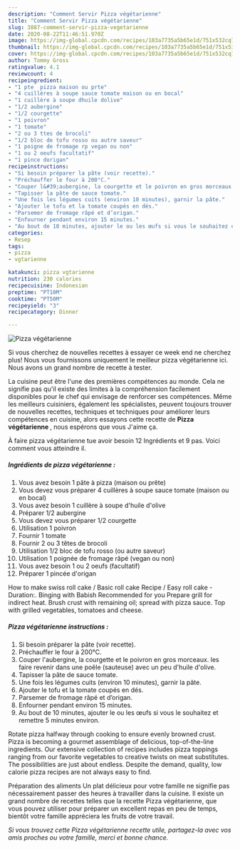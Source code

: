 ```yaml
---
description: "Comment Servir Pizza végétarienne"
title: "Comment Servir Pizza végétarienne"
slug: 3887-comment-servir-pizza-vegetarienne
date: 2020-08-22T11:46:51.970Z
image: https://img-global.cpcdn.com/recipes/103a7735a5b65e1d/751x532cq70/pizza-vegetarienne-photo-principale-de-la-recette.jpg
thumbnail: https://img-global.cpcdn.com/recipes/103a7735a5b65e1d/751x532cq70/pizza-vegetarienne-photo-principale-de-la-recette.jpg
cover: https://img-global.cpcdn.com/recipes/103a7735a5b65e1d/751x532cq70/pizza-vegetarienne-photo-principale-de-la-recette.jpg
author: Tommy Gross
ratingvalue: 4.1
reviewcount: 4
recipeingredient:
- "1 pte  pizza maison ou prte"
- "4 cuillères à soupe sauce tomate maison ou en bocal"
- "1 cuillère à soupe dhuile dolive"
- "1/2 aubergine"
- "1/2 courgette"
- "1 poivron"
- "1 tomate"
- "2 ou 3 ttes de brocoli"
- "1/2 bloc de tofu rosso ou autre saveur"
- "1 poigne de fromage rp vegan ou non"
- "1 ou 2 oeufs facultatif"
- "1 pince dorigan"
recipeinstructions:
- "Si besoin préparer la pâte (voir recette)."
- "Préchauffer le four à 200°C."
- "Couper l&#39;aubergine, la courgette et le poivron en gros morceaux. les faire revenir dans une poêle (sauteuse) avec un peu d&#39;huile d&#39;olive."
- "Tapisser la pâte de sauce tomate."
- "Une fois les légumes cuits (environ 10 minutes), garnir la pâte."
- "Ajouter le tofu et la tomate coupés en dés."
- "Parsemer de fromage râpé et d’origan."
- "Enfourner pendant environ 15 minutes."
- "Au bout de 10 minutes, ajouter le ou les œufs si vous le souhaitez et remettre 5 minutes environ."
categories:
- Resep
tags:
- pizza
- vgtarienne

katakunci: pizza vgtarienne 
nutrition: 230 calories
recipecuisine: Indonesian
preptime: "PT10M"
cooktime: "PT50M"
recipeyield: "3"
recipecategory: Dinner

---
```



![Pizza végétarienne](https://img-global.cpcdn.com/recipes/103a7735a5b65e1d/751x532cq70/pizza-vegetarienne-photo-principale-de-la-recette.jpg)

Si vous cherchez de nouvelles recettes à essayer ce week end ne cherchez plus! Nous vous fournissons uniquement le meilleur pizza végétarienne ici. Nous avons un grand nombre de recette à tester.

La cuisine peut être l'une des premières compétences au monde. Cela ne signifie pas qu'il existe des limites à la compréhension facilement disponibles pour le chef qui envisage de renforcer ses compétences. Même les meilleurs cuisiniers, également les spécialistes, peuvent toujours trouver de nouvelles recettes, techniques et techniques pour améliorer leurs compétences en cuisine, alors essayons cette recette de <strong> Pizza végétarienne </strong>, nous espérons que vous J'aime ça.

<!--inarticleads1-->

À faire pizza végétarienne tue avoir besoin 12 Ingrédients et 9 pas. Voici comment vous atteindre il.

##### Ingrédients de pizza végétarienne :

1. Vous avez besoin 1 pâte à pizza (maison ou prête)
1. Vous devez vous préparer 4 cuillères à soupe sauce tomate (maison ou en bocal)
1. Vous avez besoin 1 cuillère à soupe d&#39;huile d&#39;olive
1. Préparer 1/2 aubergine
1. Vous devez vous préparer 1/2 courgette
1. Utilisation 1 poivron
1. Fournir 1 tomate
1. Fournir 2 ou 3 têtes de brocoli
1. Utilisation 1/2 bloc de tofu rosso (ou autre saveur)
1. Utilisation 1 poignée de fromage râpé (vegan ou non)
1. Vous avez besoin 1 ou 2 oeufs (facultatif)
1. Préparer 1 pincée d&#39;origan


How to make swiss roll cake / Basic roll cake Recipe / Easy roll cake - Duration:. Binging with Babish Recommended for you Prepare grill for indirect heat. Brush crust with remaining oil; spread with pizza sauce. Top with grilled vegetables, tomatoes and cheese. 

<!--inarticleads2-->

##### Pizza végétarienne instructions :

1. Si besoin préparer la pâte (voir recette).
1. Préchauffer le four à 200°C.
1. Couper l&#39;aubergine, la courgette et le poivron en gros morceaux. les faire revenir dans une poêle (sauteuse) avec un peu d&#39;huile d&#39;olive.
1. Tapisser la pâte de sauce tomate.
1. Une fois les légumes cuits (environ 10 minutes), garnir la pâte.
1. Ajouter le tofu et la tomate coupés en dés.
1. Parsemer de fromage râpé et d’origan.
1. Enfourner pendant environ 15 minutes.
1. Au bout de 10 minutes, ajouter le ou les œufs si vous le souhaitez et remettre 5 minutes environ.


Rotate pizza halfway through cooking to ensure evenly browned crust. Pizza is becoming a gourmet assemblage of delicious, top-of-the-line ingredients. Our extensive collection of recipes includes pizza toppings ranging from our favorite vegetables to creative twists on meat substitutes. The possibilities are just about endless. Despite the demand, quality, low calorie pizza recipes are not always easy to find. 

<!--inarticleads1-->

<p>
Préparation des aliments Un plat délicieux pour votre famille ne signifie pas nécessairement passer des heures à travailler dans la cuisine. Il existe un grand nombre de recettes telles que la recette Pizza végétarienne, que vous pouvez utiliser pour préparer un excellent repas en peu de temps, bientôt votre famille appréciera les fruits de votre travail.
</p>

<p>
<i>Si vous trouvez cette Pizza végétarienne recette utile, partagez-la avec vos amis proches ou votre famille, merci et bonne chance.</i>
</p>
